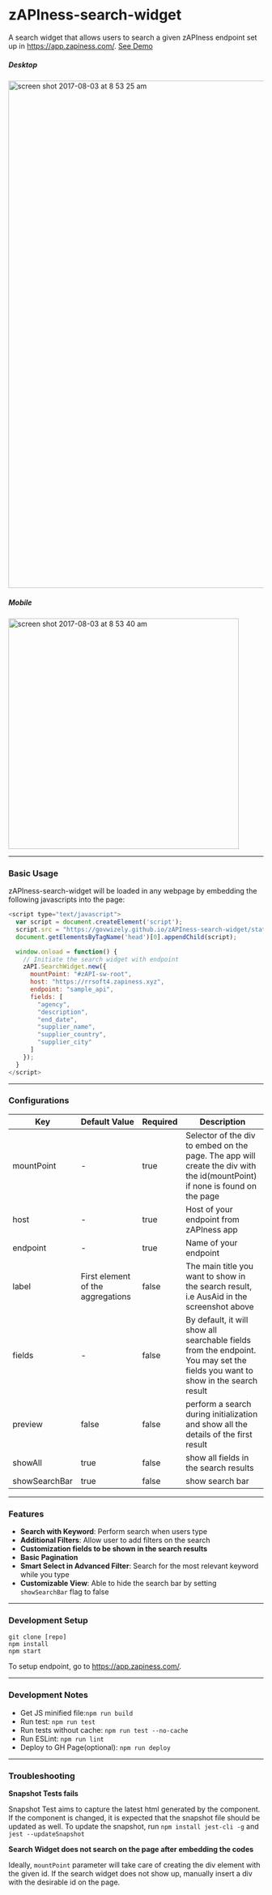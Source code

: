 # zAPIness-search-widget

A search widget that allows users to search a given zAPIness endpoint set up in https://app.zapiness.com/. [See Demo](https://govwizely.github.io/zAPIness-search-widget)

##### Desktop

<img width="1001" alt="screen shot 2017-08-03 at 8 53 25 am" src="https://user-images.githubusercontent.com/21019282/28901244-680582ee-7829-11e7-979a-bab65dda727f.png">

##### Mobile

<img width="455" alt="screen shot 2017-08-03 at 8 53 40 am" src="https://user-images.githubusercontent.com/21019282/28901258-6e2c8be0-7829-11e7-9468-145fc0ce4d8e.png">

____


### Basic Usage

zAPIness-search-widget will be loaded in any webpage by embedding the following javascripts into the page:

```javascript
<script type="text/javascript">
  var script = document.createElement('script');
  script.src = "https://govwizely.github.io/zAPIness-search-widget/static/js/main.js";
  document.getElementsByTagName('head')[0].appendChild(script);

  window.onload = function() {
    // Initiate the search widget with endpoint
    zAPI.SearchWidget.new({
      mountPoint: "#zAPI-sw-root",
      host: "https://rrsoft4.zapiness.xyz",
      endpoint: "sample_api",
      fields: [
        "agency",
        "description",
        "end_date",
        "supplier_name",
        "supplier_country",
        "supplier_city"
      ]
    });
  }
</script>
```

---

### Configurations
|  Key          | Default Value | Required | Description |
| ------------- |-------------| -----|----- |
| mountPoint    |  - | true | Selector of the div to embed on the page. The app will create the div with the id(mountPoint) if none is found on the page |
| host      | -    |   true | Host of your endpoint from zAPIness app  |
| endpoint | -     |   true | Name of your endpoint |
| label | First element of the aggregations |false| The main title you want to show in the search result, i.e AusAid in the screenshot above |
| fields | - | false |By default, it will show all searchable fields from the endpoint. You may set the fields you want to show in the search result|
| preview | false | false| perform a search during initialization and show all the details of the first result|
| showAll | true | false| show all fields in the search results |
| showSearchBar | true | false | show search bar |

---

### Features

* __Search with Keyword__: Perform search when users type
* __Additional Filters__: Allow user to add filters on the search
* __Customization fields to be shown in the search results__
* __Basic Pagination__
* __Smart Select in Advanced Filter__: Search for the most relevant keyword while you type
* __Customizable View__: Able to hide the search bar by setting ```showSearchBar``` flag to false

___

### Development Setup

```
git clone [repo]
npm install
npm start
```

To setup endpoint, go to https://app.zapiness.com/.
___

### Development Notes

* Get JS minified file:```npm run build```
* Run test: ```npm run test```
* Run tests without cache: ```npm run test --no-cache```
* Run ESLint: ```npm run lint```
* Deploy to GH Page(optional): ```npm run deploy```

___

### Troubleshooting

__Snapshot Tests fails__

Snapshot Test aims to capture the latest html generated by the component. If the component is changed, it is expected that the snapshot file should be updated as well. To update the snapshot, run ```npm install jest-cli -g``` and ```jest --updateSnapshot```

__Search Widget does not search on the page after embedding the codes__

Ideally, ```mountPoint``` parameter will take care of creating the div element with the given id. If the search widget does not show up, manually insert a div with the desirable id on the page.

